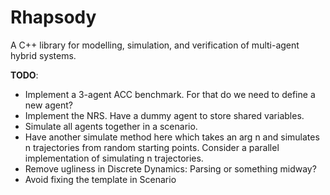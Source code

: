# Rhapsody
A C++ library for modelling, simulation, and verification of multi-agent hybrid systems.

**TODO**:
* Implement a 3-agent ACC benchmark. For that do we need to define a new agent?
* Implement the NRS. Have a dummy agent to store shared variables.
* Simulate all agents together in a scenario.
* Have another simulate method here which takes an arg n and simulates n trajectories from random starting points. Consider a parallel implementation of simulating n trajectories.
* Remove ugliness in Discrete Dynamics: Parsing or something midway?
* Avoid fixing the template in Scenario

